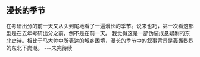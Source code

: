 ## 漫长的季节
在考研出分的前一天又从头到尾地看了一遍漫长的季节。说来也巧，第一次看这部剧是在去年考研出分之前，倒不是在前一天。
我觉得这是一部伪装成悬疑剧的东北史诗。相比于马大帅中所表达的城乡困境，漫长的季节中的叙事背景是轰轰烈烈的东北下岗潮。
---未完待续